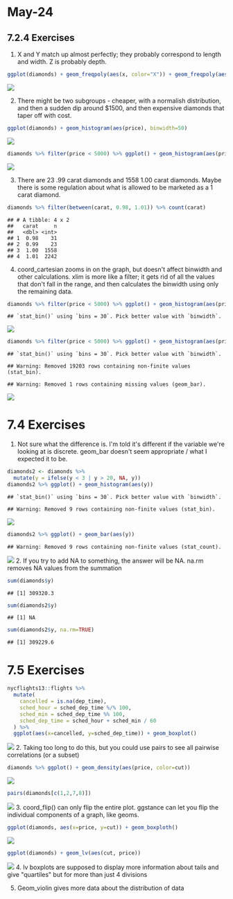# May-24



## 7.2.4 Exercises
1. X and Y match up almost perfectly; they probably correspond to length and width. Z is probably depth. 

```r
ggplot(diamonds) + geom_freqpoly(aes(x, color="X")) + geom_freqpoly(aes(y, color="Y")) + geom_freqpoly(aes(z, color="Z")) + xlim(1,10)
```

![](May-24_files/figure-html/unnamed-chunk-1-1.png)<!-- -->

2. There might be two subgroups - cheaper, with a normalish distribution, and then a sudden dip around $1500, and then expensive diamonds that taper off with cost. 

```r
ggplot(diamonds) + geom_histogram(aes(price), binwidth=50)
```

![](May-24_files/figure-html/unnamed-chunk-2-1.png)<!-- -->

```r
diamonds %>% filter(price < 5000) %>% ggplot() + geom_histogram(aes(price), binwidth=50)
```

![](May-24_files/figure-html/unnamed-chunk-2-2.png)<!-- -->

3. There are 23 .99 carat diamonds and 1558 1.00 carat diamonds. Maybe there is some regulation about what is allowed to be marketed as a 1 carat diamond. 

```r
diamonds %>% filter(between(carat, 0.98, 1.01)) %>% count(carat)
```

```
## # A tibble: 4 x 2
##   carat     n
##   <dbl> <int>
## 1  0.98    31
## 2  0.99    23
## 3  1.00  1558
## 4  1.01  2242
```

4. coord_cartesian zooms in on the graph, but doesn't affect binwidth and other calculations. xlim is more like a filter; it gets rid of all the values that don't fall in the range, and then calculates the binwidth using only the remaining data. 

```r
diamonds %>% filter(price < 5000) %>% ggplot() + geom_histogram(aes(price)) + coord_cartesian(xlim = c(100, 1500))
```

```
## `stat_bin()` using `bins = 30`. Pick better value with `binwidth`.
```

![](May-24_files/figure-html/unnamed-chunk-4-1.png)<!-- -->

```r
diamonds %>% filter(price < 5000) %>% ggplot() + geom_histogram(aes(price)) + xlim(100, 1500)
```

```
## `stat_bin()` using `bins = 30`. Pick better value with `binwidth`.
```

```
## Warning: Removed 19203 rows containing non-finite values (stat_bin).
```

```
## Warning: Removed 1 rows containing missing values (geom_bar).
```

![](May-24_files/figure-html/unnamed-chunk-4-2.png)<!-- -->

# 7.4 Exercises
1. Not sure what the difference is. I'm told it's different if the variable we're looking at is discrete. geom_bar doesn't seem appropriate / what I expected it to be. 

```r
diamonds2 <- diamonds %>% 
  mutate(y = ifelse(y < 3 | y > 20, NA, y))
diamonds2 %>% ggplot() + geom_histogram(aes(y))
```

```
## `stat_bin()` using `bins = 30`. Pick better value with `binwidth`.
```

```
## Warning: Removed 9 rows containing non-finite values (stat_bin).
```

![](May-24_files/figure-html/unnamed-chunk-5-1.png)<!-- -->

```r
diamonds2 %>% ggplot() + geom_bar(aes(y))
```

```
## Warning: Removed 9 rows containing non-finite values (stat_count).
```

![](May-24_files/figure-html/unnamed-chunk-5-2.png)<!-- -->
2. If you try to add NA to something, the answer will be NA. na.rm removes NA values from the summation

```r
sum(diamonds$y)
```

```
## [1] 309320.3
```

```r
sum(diamonds2$y)
```

```
## [1] NA
```

```r
sum(diamonds2$y, na.rm=TRUE)
```

```
## [1] 309229.6
```

# 7.5 Exercises

```r
nycflights13::flights %>% 
  mutate(
    cancelled = is.na(dep_time),
    sched_hour = sched_dep_time %/% 100,
    sched_min = sched_dep_time %% 100,
    sched_dep_time = sched_hour + sched_min / 60
  ) %>% 
  ggplot(aes(x=cancelled, y=sched_dep_time)) + geom_boxplot()
```

![](May-24_files/figure-html/unnamed-chunk-7-1.png)<!-- -->
2. Taking too long to do this, but you could use pairs to see all pairwise correlations (or a subset)

```r
diamonds %>% ggplot() + geom_density(aes(price, color=cut))
```

![](May-24_files/figure-html/unnamed-chunk-8-1.png)<!-- -->

```r
pairs(diamonds[c(1,2,7,8)])
```

![](May-24_files/figure-html/unnamed-chunk-8-2.png)<!-- -->
3. coord_flip() can only flip the entire plot. ggstance can let you flip the individual components of a graph, like geoms. 

```r
ggplot(diamonds, aes(x=price, y=cut)) + geom_boxploth()
```

![](May-24_files/figure-html/unnamed-chunk-9-1.png)<!-- -->

```r
ggplot(diamonds) + geom_lv(aes(cut, price))
```

![](May-24_files/figure-html/unnamed-chunk-9-2.png)<!-- -->
4. lv boxplots are supposed to display more information about tails and give "quartiles" but for more than just 4 divisions

5. Geom_violin gives more data about the distribution of data



